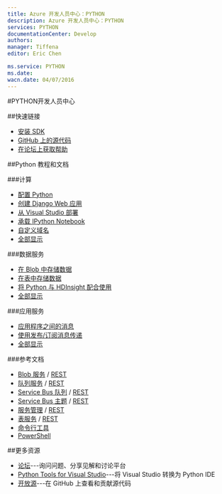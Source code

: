 ```yaml
---
title: Azure 开发人员中心：PYTHON
description: Azure 开发人员中心：PYTHON
services: PYTHON
documentationCenter: Develop
authors: 
manager: Tiffena
editor: Eric Chen

ms.service: PYTHON
ms.date: 
wacn.date: 04/07/2016
---
```


#PYTHON开发人员中心

##快速链接
- [安装 SDK](../articles/python-how-to-install.md)
- [GitHub 上的源代码](https://github.com/WindowsAzure/azure-sdk-for-python)
- [在论坛上获取帮助](http://pytools.codeplex.com/discussions)

##Python 教程和文档

###计算

- [配置 Python](../articles/app-service-web/web-sites-python-configure.md)
- [创建 Django Web 应用](../articles/app-service-web/web-sites-python-create-deploy-django-app.md)
- [从 Visual Studio 部署](../articles/app-service-web/web-sites-python-ptvs-django-mysql.md)
- [承载 IPython Notebook](../articles/virtual-machines/virtual-machines-linux-jupyter-notebook.md)
- [自定义域名](../articles/app-service-web/web-sites-custom-domain-name.md)
- [全部显示](/develop/python/compute)

###数据服务

- [在 Blob 中存储数据](../articles/storage/storage-python-how-to-use-blob-storage.md)
- [在表中存储数据](../articles/storage/storage-python-how-to-use-table-storage.md)
- [将 Python 与 HDInsight 配合使用](../articles/hdinsight/hdinsight-python.md)
- [全部显示](/develop/python/data-services)

###应用服务

- [应用程序之间的消息](../articles/service-bus-messaging/service-bus-python-how-to-use-queues.md)
- [使用发布/订阅消息传递](../articles/service-bus-messaging/service-bus-python-how-to-use-topics-subscriptions.md)
- [全部显示](/develop/python/app-services)

###参考文档

- [Blob 服务](../articles/storage/storage-python-how-to-use-blob-storage.md) / [REST](http://msdn.microsoft.com/zh-cn/library/azure/dd179355)
- [队列服务](../articles/storage/storage-python-how-to-use-queue-storage.md) / [REST](http://msdn.microsoft.com/zh-cn/library/azure/dd179355)
- [Service Bus 队列](../articles/service-bus-messaging/service-bus-python-how-to-use-queues.md) / [REST](http://msdn.microsoft.com/zh-cn/library/azure/hh780717)
- [Service Bus 主题](../articles/service-bus-messaging/service-bus-python-how-to-use-topics-subscriptions.md) / [REST](http://msdn.microsoft.com/zh-cn/library/azure/hh780717)
- [服务管理](../articles/cloud-services/cloud-services-python-how-to-use-service-management.md) / [REST](http://msdn.microsoft.com/zh-cn/library/azure/ee460799)
- [表服务](../articles/storage/storage-python-how-to-use-table-storage.md) / [REST](http://msdn.microsoft.com/zh-cn/library/azure/dd179355)
- [命令行工具](../articles/xplat-cli-install.md)
- [PowerShell](../articles/powershell-install-configure.md) 

##更多资源

- [论坛](http://pytools.codeplex.com/discussions)---询问问题、分享见解和讨论平台
- [Python Tools for Visual Studio](http://pytools.codeplex.com)---将 Visual Studio 转换为 Python IDE
- [开放源](https://github.com/windowsazure/azure-sdk-for-python)---在 GitHub 上查看和贡献源代码